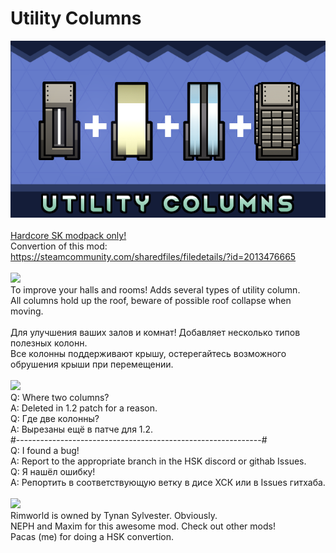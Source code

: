 # Utility Columns
![Preview](/__PREVIEW__/UC.png?raw=true "Preview")<br><br>
[Hardcore SK modpack only!](https://github.com/skyarkhangel/Hardcore-SK/tree/development)
<br>
Convertion of this mod:<br>
https://steamcommunity.com/sharedfiles/filedetails/?id=2013476665
<br><br>
<img src="https://i.imgur.com/svEwA2k.png">
<br>
To improve your halls and rooms! Adds several types of utility column.<br>
All columns hold up the roof, beware of possible roof collapse when moving.<br>
<br>
Для улучшения ваших залов и комнат! Добавляет несколько типов полезных колонн.<br>
Все колонны поддерживают крышу, остерегайтесь возможного обрушения крыши при перемещении.<br><br>
<img src="https://i.imgur.com/5KVUmeE.png"><br>
Q: Where two columns?<br>
A: Deleted in 1.2 patch for a reason.<br>
Q: Где две колонны?<br>
A: Вырезаны ещё в патче для 1.2.<br>
#-------------------------------------------------------------#<br>
Q: I found a bug!<br>
A: Report to the appropriate branch in the HSK discord or githab Issues.<br>
Q: Я нашёл ошибку!<br>
A: Репортить в соответствующую ветку в дисе ХСК или в Issues гитхаба.<br>
<br>
<img src="https://i.imgur.com/fdngbbh.png">
<br>
Rimworld is owned by Tynan Sylvester. Obviously.<br>
NEPH and Maxim for this awesome mod. Check out other mods!<br>
Pacas (me) for doing a HSK convertion.<br>
